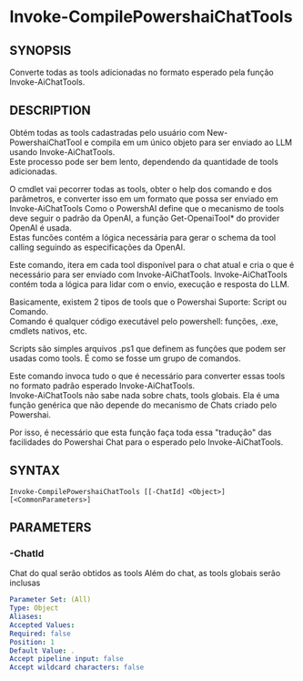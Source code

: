 ﻿---
external help file: powershai-help.xml
schema: 2.0.0
powershai: true
---

# Invoke-CompilePowershaiChatTools

## SYNOPSIS <!--!= @#Synop !-->
Converte todas as tools adicionadas no formato esperado pela função Invoke-AiChatTools.

## DESCRIPTION <!--!= @#Desc !-->
Obtém todas as tools cadastradas pelo usuário com New-PowershaiChatTool e compila em um único objeto para ser enviado ao LLM usando Invoke-AiChatTools.  
Este processo pode ser bem lento, dependendo da quantidade de tools adicionadas.

O cmdlet vai pecorrer todas as tools, obter o help dos comando e dos parâmetros, e converter isso em um formato que possa ser enviado em Invoke-AiChatTools
Como o PowershAI define que o mecanismo de tools deve seguir o padrão da OpenAI, a função Get-OpenaiTool* do provider OpenAI é usada.  
Estas funcões contém a lógica necessária para gerar o schema da tool calling seguindo as especificações da OpenAI.  

Este comando, itera em cada tool disponível para o chat atual e cria o que é necessário para ser enviado com Invoke-AiChatTools. 
Invoke-AiChatTools contém toda a lógica para lidar com o envio, execução e resposta do LLM.  

Basicamente, existem 2 tipos de tools que o Powershai Suporte: Script ou Comando.  
Comando é qualquer código executável pelo powershell: funções, .exe, cmdlets nativos, etc.

Scripts são simples arquivos .ps1 que definem as funções que podem ser usadas como tools.
É como se fosse um grupo de comandos.

Este comando invoca tudo o que é necessário para converter essas tools no formato padrão esperado Invoke-AiChatTools.  
Invoke-AiChatTools não sabe nada sobre chats, tools globais. Ela é uma função genérica que não depende do mecanismo de Chats criado pelo Powershai.  

Por isso, é necessário que esta função faça toda essa "tradução" das facilidades do Powershai Chat para o esperado pelo Invoke-AiChatTools.

## SYNTAX <!--!= @#Syntax !-->

```
Invoke-CompilePowershaiChatTools [[-ChatId] <Object>] [<CommonParameters>]
```

## PARAMETERS <!--!= @#Params !-->

### -ChatId
Chat do qual serão obtidos as tools 
Além do chat, as tools globais serão inclusas

```yml
Parameter Set: (All)
Type: Object
Aliases: 
Accepted Values: 
Required: false
Position: 1
Default Value: .
Accept pipeline input: false
Accept wildcard characters: false
```